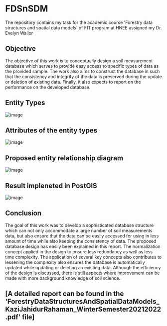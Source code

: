 # FDSnSDM
The repository contains my task for the academic course 'Forestry data structures and spatial data models' of FIT program at HNEE assigned my Dr. Evelyn Wallor

## Objective
The objective of this work is to conceptually design a soil measurement database which serves to provide easy access to specific types of data as the provided sample. The work also aims to construct the database in such that the consistency and integrity of the data is preserved during the update or deletion of existing data. Finally, it also expects to report on the performance on the developed database.


## Entity Types
![image](https://github.com/KaziJahidurRahaman/FDSnSDM/assets/109986838/708c10a2-bcec-4ee7-ad7b-9002bb4bfb5c)

## Attributes of the entity types
![image](https://github.com/KaziJahidurRahaman/FDSnSDM/assets/109986838/95d8cf77-2aae-48cd-8fb5-7ff97e16bc3c)

## Proposed entity relationship diagram
![image](https://github.com/KaziJahidurRahaman/FDSnSDM/assets/109986838/4a85bbec-7a7f-4e60-aff9-a96b87ea094a)


## Result impleneted in PostGIS
![image](https://github.com/KaziJahidurRahaman/FDSnSDM/assets/109986838/f8127cf5-7faa-454c-a2e6-c484cb3cada0)



## Conclusion
The goal of this work was to develop a sophisticated database structure which can not only accommodate a large number of soil measurements data, but also ensure that the data can be easily accessed for using in less amount of time while also keeping the consistency of data. The proposed database design has easily been explained in this report. The normalization concept applied in the design to ensure less redundancy as well as less time complexity. The application of several key concepts also contributes to lessening the complexity also ensures the database is automatically updated while updating or deleting an existing data.  Although the efficiency of the design is discussed, there is still aspects where improvement can be made with more background knowledge of soil science. 

## [A detailed report can be found in the 'ForestryDataStructuresAndSpatialDataModels_KaziJahidurRahaman_WinterSemester20212022.pdf' file]


